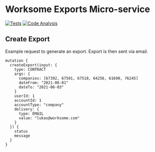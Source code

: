 # Worksome Exports Micro-service

[![Tests](https://github.com/worksome/exports-service/actions/workflows/main.yml/badge.svg)](https://github.com/worksome/exports-service/actions/workflows/main.yml)
[![Code Analysis](https://github.com/worksome/exports-service/actions/workflows/code-analysis.yml/badge.svg)](https://github.com/worksome/exports-service/actions/workflows/code-analysis.yml)

## Create Export

Example request to generate an export. Export is then sent via email.

```gql
mutation {
  createExport(input: {
    type: CONTRACT
    args: {
      companies: [67392, 67501, 67518, 64256, 61690, 76245]
      dateFrom: "2021-06-01"
      dateTo: "2021-06-03"
    }
    userId: 1
    accountId: 1
    accountType: "company"
    delivery: {
      type: EMAIL
      value: "lukas@worksome.com"
    }
  }) {
    status
    message
  }
}
```
